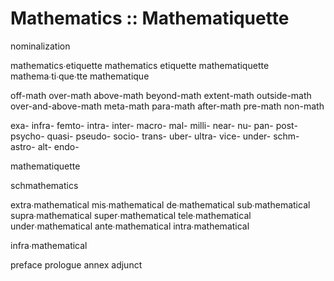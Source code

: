 # Mathematics :: Mathematiquette

nominalization


mathematics∙etiquette
mathematics
      etiquette
mathematiquette
mathema∙ti∙que∙tte
mathematique


off-math
over-math
above-math
beyond-math
extent-math
outside-math
over-and-above-math
meta-math
para-math
after-math
pre-math
non-math

exa-
infra-
femto-
intra-
inter-
macro-
mal-
milli-
near-
nu-
pan-
post-
psycho-
quasi-
pseudo-
socio-
trans-
uber-
ultra-
vice-
under-
schm-
astro-
alt-
endo-



mathematiquette


schmathematics

extra∙mathematical
mis∙mathematical
de∙mathematical
sub∙mathematical
supra∙mathematical
super∙mathematical
tele∙mathematical
under∙mathematical
ante∙mathematical
intra∙mathematical

infra∙mathematical


preface
prologue
annex
adjunct
